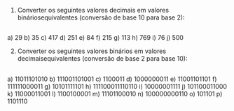 1) Converter os seguintes valores decimais em valores bináriosequivalentes (conversão de base 10 para base 2):
##
a) 29
b) 35
c) 417
d) 251
e) 84
f) 215
g) 113
h) 769
i) 76
j) 500


2) Converter os seguintes valores binários em valores decimaisequivalentes (conversão de base 2 para base 10):
##
a) 11011101010
b) 111001101001
c) 1100011
d) 1000000011
e) 11001101101
f) 111111000011
g) 10101111101
h) 111100011110110
i) 10000001111
j) 101100011000
k) 11000011001
l) 1100100001
m) 11101100010
n) 100000000110
o) 101101
p) 1101110
